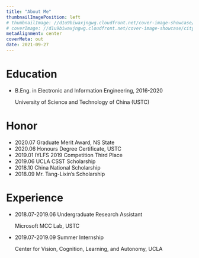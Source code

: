 ```yaml
---
title: "About Me"
thumbnailImagePosition: left
# thumbnailImage: //d1u9biwaxjngwg.cloudfront.net/cover-image-showcase/city-750.jpg
# coverImage: //d1u9biwaxjngwg.cloudfront.net/cover-image-showcase/city.jpg
metaAlignment: center
coverMeta: out
date: 2021-09-27
---
```

# Education 
- B.Eng. in Electronic and Information Engineering, 2016-2020

    University of Science and Technology of China (USTC)

# Honor

- 2020.07 Graduate Merit Award, NS State
- 2020.06 Honours Degree Certificate, USTC
- 2019.01 IYLFS 2019 Competition Third Place 
- 2019.06 UCLA CSST Scholarship
- 2018.10 China National Scholarship
- 2018.09 Mr. Tang-Lixin’s Scholarship

# Experience

- 2018.07-2019.06 Undergraduate Research Assistant 
    
    Microsoft MCC Lab, USTC


- 2019.07-2019.09 Summer Internship
    
    Center for Vision, Cognition, Learning, and Autonomy, UCLA
